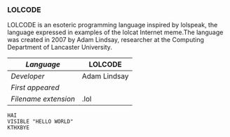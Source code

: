 ### LOLCODE
LOLCODE is an esoteric programming language inspired by lolspeak, the language expressed in examples of the lolcat Internet meme.The language was created in 2007 by Adam Lindsay, researcher at the Computing Department of Lancaster University.

|_Language_|LOLCODE|
|-|-|
|_Developer_|Adam Lindsay|
|_First appeared_||
|_Filename extension_|.lol|

```HelloWorld.lol
HAI
VISIBLE "HELLO WORLD"
KTHXBYE
